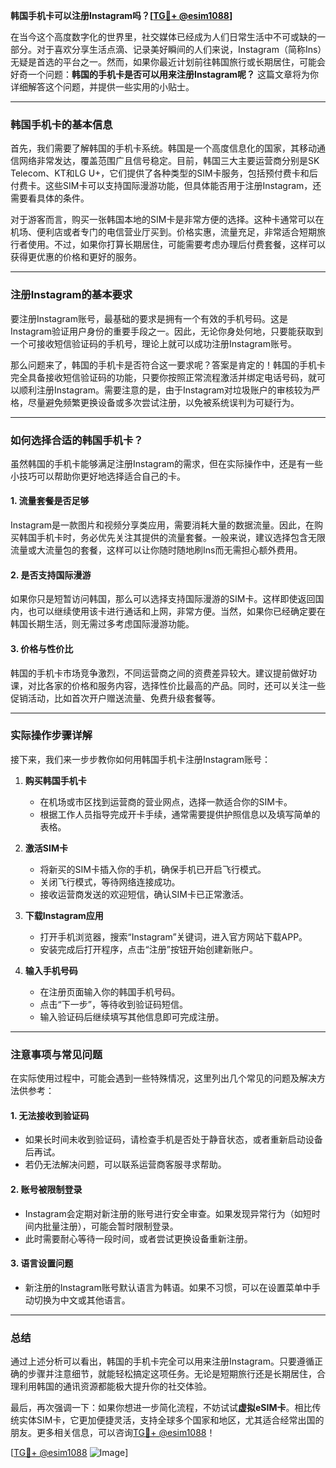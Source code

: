 **韩国手机卡可以注册Instagram吗？[[TG💪+ @esim1088](https://t.me/s/esim1088)]**

在当今这个高度数字化的世界里，社交媒体已经成为人们日常生活中不可或缺的一部分。对于喜欢分享生活点滴、记录美好瞬间的人们来说，Instagram（简称Ins）无疑是首选的平台之一。然而，如果你最近计划前往韩国旅行或长期居住，可能会好奇一个问题：**韩国的手机卡是否可以用来注册Instagram呢？** 这篇文章将为你详细解答这个问题，并提供一些实用的小贴士。

---

### 韩国手机卡的基本信息

首先，我们需要了解韩国的手机卡系统。韩国是一个高度信息化的国家，其移动通信网络非常发达，覆盖范围广且信号稳定。目前，韩国三大主要运营商分别是SK Telecom、KT和LG U+，它们提供了各种类型的SIM卡服务，包括预付费卡和后付费卡。这些SIM卡可以支持国际漫游功能，但具体能否用于注册Instagram，还需要看具体的条件。

对于游客而言，购买一张韩国本地的SIM卡是非常方便的选择。这种卡通常可以在机场、便利店或者专门的电信营业厅买到。价格实惠，流量充足，非常适合短期旅行者使用。不过，如果你打算长期居住，可能需要考虑办理后付费套餐，这样可以获得更优惠的价格和更好的服务。

---

### 注册Instagram的基本要求

要注册Instagram账号，最基础的要求是拥有一个有效的手机号码。这是Instagram验证用户身份的重要手段之一。因此，无论你身处何地，只要能获取到一个可接收短信验证码的手机号，理论上就可以成功注册Instagram账号。

那么问题来了，韩国的手机卡是否符合这一要求呢？答案是肯定的！韩国的手机卡完全具备接收短信验证码的功能，只要你按照正常流程激活并绑定电话号码，就可以顺利注册Instagram。需要注意的是，由于Instagram对垃圾账户的审核较为严格，尽量避免频繁更换设备或多次尝试注册，以免被系统误判为可疑行为。

---

### 如何选择合适的韩国手机卡？

虽然韩国的手机卡能够满足注册Instagram的需求，但在实际操作中，还是有一些小技巧可以帮助你更好地选择适合自己的卡。

#### 1. **流量套餐是否足够**
Instagram是一款图片和视频分享类应用，需要消耗大量的数据流量。因此，在购买韩国手机卡时，务必优先关注其提供的流量套餐。一般来说，建议选择包含无限流量或大流量包的套餐，这样可以让你随时随地刷Ins而无需担心额外费用。

#### 2. **是否支持国际漫游**
如果你只是短暂访问韩国，那么可以选择支持国际漫游的SIM卡。这样即使返回国内，也可以继续使用该卡进行通话和上网，非常方便。当然，如果你已经确定要在韩国长期生活，则无需过多考虑国际漫游功能。

#### 3. **价格与性价比**
韩国的手机卡市场竞争激烈，不同运营商之间的资费差异较大。建议提前做好功课，对比各家的价格和服务内容，选择性价比最高的产品。同时，还可以关注一些促销活动，比如首次开户赠送流量、免费升级套餐等。

---

### 实际操作步骤详解

接下来，我们来一步步教你如何用韩国手机卡注册Instagram账号：

1. **购买韩国手机卡**
   - 在机场或市区找到运营商的营业网点，选择一款适合你的SIM卡。
   - 根据工作人员指导完成开卡手续，通常需要提供护照信息以及填写简单的表格。

2. **激活SIM卡**
   - 将新买的SIM卡插入你的手机，确保手机已开启飞行模式。
   - 关闭飞行模式，等待网络连接成功。
   - 接收运营商发送的欢迎短信，确认SIM卡已正常激活。

3. **下载Instagram应用**
   - 打开手机浏览器，搜索“Instagram”关键词，进入官方网站下载APP。
   - 安装完成后打开程序，点击“注册”按钮开始创建新账户。

4. **输入手机号码**
   - 在注册页面输入你的韩国手机号码。
   - 点击“下一步”，等待收到验证码短信。
   - 输入验证码后继续填写其他信息即可完成注册。

---

### 注意事项与常见问题

在实际使用过程中，可能会遇到一些特殊情况，这里列出几个常见的问题及解决方法供参考：

#### 1. **无法接收到验证码**
   - 如果长时间未收到验证码，请检查手机是否处于静音状态，或者重新启动设备后再试。
   - 若仍无法解决问题，可以联系运营商客服寻求帮助。

#### 2. **账号被限制登录**
   - Instagram会定期对新注册的账号进行安全审查。如果发现异常行为（如短时间内批量注册），可能会暂时限制登录。
   - 此时需要耐心等待一段时间，或者尝试更换设备重新注册。

#### 3. **语言设置问题**
   - 新注册的Instagram账号默认语言为韩语。如果不习惯，可以在设置菜单中手动切换为中文或其他语言。

---

### 总结

通过上述分析可以看出，韩国的手机卡完全可以用来注册Instagram。只要遵循正确的步骤并注意细节，就能轻松搞定这项任务。无论是短期旅行还是长期居住，合理利用韩国的通讯资源都能极大提升你的社交体验。

最后，再次强调一下：如果你想进一步简化流程，不妨试试**虚拟eSIM卡**。相比传统实体SIM卡，它更加便捷灵活，支持全球多个国家和地区，尤其适合经常出国的朋友。更多相关信息，可以咨询[TG💪+ @esim1088](https://t.me/s/esim1088)！

[[TG💪+ @esim1088](https://t.me/s/esim1088) ![Image](https://i.postimg.cc/4NQfJmqS/Snipaste-2025-05-13-00-14-12.png)]